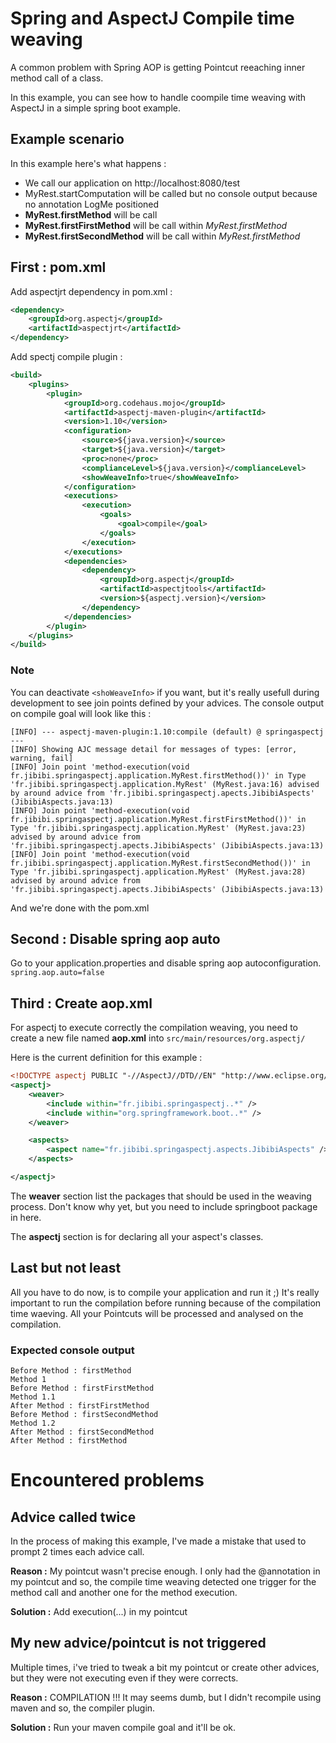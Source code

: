 # Spring and AspectJ Compile time weaving

A common problem with Spring AOP is getting Pointcut reeaching inner method call of a class.

In this example, you can see how to handle coompile time weaving with AspectJ in a simple spring boot example.

## Example scenario
In this example here's what happens : 

 - We call our application on http://localhost:8080/test
 - MyRest.startComputation will be called but no console output because no annotation LogMe positioned
 - **MyRest.firstMethod** will be call
 - **MyRest.firstFirstMethod** will be call within *MyRest.firstMethod*
 - **MyRest.firstSecondMethod** will be call within *MyRest.firstMethod*

## First : pom.xml

Add aspectjrt dependency in pom.xml : 

```xml
<dependency>
    <groupId>org.aspectj</groupId>
    <artifactId>aspectjrt</artifactId>
</dependency>
```

Add spectj compile plugin : 

```xml
<build>
    <plugins>
        <plugin>
            <groupId>org.codehaus.mojo</groupId>
            <artifactId>aspectj-maven-plugin</artifactId>
            <version>1.10</version>
            <configuration>
                <source>${java.version}</source>
                <target>${java.version}</target>
                <proc>none</proc>
                <complianceLevel>${java.version}</complianceLevel>
                <showWeaveInfo>true</showWeaveInfo>
            </configuration>
            <executions>
                <execution>
                    <goals>
                        <goal>compile</goal>
                    </goals>
                </execution>
            </executions>
            <dependencies>
                <dependency>
                    <groupId>org.aspectj</groupId>
                    <artifactId>aspectjtools</artifactId>
                    <version>${aspectj.version}</version>
                </dependency>
            </dependencies>
        </plugin>
    </plugins>
</build>
```

### Note ###
You can deactivate ```<shoWeaveInfo>``` if you want, but it's really usefull during development to see join points defined by your advices. The console output on compile goal will look like this : 

```
[INFO] --- aspectj-maven-plugin:1.10:compile (default) @ springaspectj ---
[INFO] Showing AJC message detail for messages of types: [error, warning, fail]
[INFO] Join point 'method-execution(void fr.jibibi.springaspectj.application.MyRest.firstMethod())' in Type 'fr.jibibi.springaspectj.application.MyRest' (MyRest.java:16) advised by around advice from 'fr.jibibi.springaspectj.apects.JibibiAspects' (JibibiAspects.java:13)
[INFO] Join point 'method-execution(void fr.jibibi.springaspectj.application.MyRest.firstFirstMethod())' in Type 'fr.jibibi.springaspectj.application.MyRest' (MyRest.java:23) advised by around advice from 'fr.jibibi.springaspectj.apects.JibibiAspects' (JibibiAspects.java:13)
[INFO] Join point 'method-execution(void fr.jibibi.springaspectj.application.MyRest.firstSecondMethod())' in Type 'fr.jibibi.springaspectj.application.MyRest' (MyRest.java:28) advised by around advice from 'fr.jibibi.springaspectj.apects.JibibiAspects' (JibibiAspects.java:13)
```

And we're done with the pom.xml

## Second : Disable spring aop auto
Go to your application.properties and disable spring aop autoconfiguration.
```spring.aop.auto=false```

## Third : Create aop.xml
For aspectj to execute correctly the compilation weaving, you need to create a new file named **aop.xml** into ```src/main/resources/org.aspectj/```

Here is the current definition for this example : 

```xml
<!DOCTYPE aspectj PUBLIC "-//AspectJ//DTD//EN" "http://www.eclipse.org/aspectj/dtd/aspectj.dtd">
<aspectj>
	<weaver>
		<include within="fr.jibibi.springaspectj..*" />
		<include within="org.springframework.boot..*" />
	</weaver>

	<aspects>
		<aspect name="fr.jibibi.springaspectj.aspects.JibibiAspects" />
	</aspects>

</aspectj>
```

The **weaver** section list the packages that should be used in the weaving process.
Don't know why yet, but you need to include springboot package in here.

The **aspectj** section is for declaring all your aspect's classes.

## Last but not least

All you have to do now, is to compile your application and run it ;)
It's really important to run the compilation before running because of the compilation time waeving. All your Pointcuts will be processed and analysed on the compilation.


### Expected console output

```
Before Method : firstMethod
Method 1
Before Method : firstFirstMethod
Method 1.1
After Method : firstFirstMethod
Before Method : firstSecondMethod
Method 1.2
After Method : firstSecondMethod
After Method : firstMethod
```

# Encountered problems

## Advice called twice
In the process of making this example, I've made a mistake that used to prompt 2 times each advice call.

**Reason :** My pointcut wasn't precise enough. I only had the @annotation in my pointcut and so, the compile time weaving detected one trigger for the method call and another one for the method execution.

**Solution :** Add execution(...) in my pointcut

## My new advice/pointcut is not triggered
Multiple times, i've tried to tweak a bit my pointcut or create other advices, but they were not executing even if they were corrects.

**Reason :** COMPILATION !!! It may seems dumb, but I didn't recompile using maven and so, the compiler plugin.

**Solution :** Run your maven compile goal and it'll be ok.